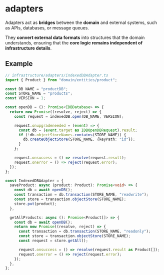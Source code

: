 # adapters

Adapters act as **bridges** between the **domain** and external systems, such as
APIs, databases, or message queues.

They **convert external data formats** into structures that the domain
understands, ensuring that the **core logic remains independent of
infrastructure details**.

## Example

```ts
// infrastructure/adapters/indexedDBAdapter.ts
import { Product } from "domain/entities/product";

const DB_NAME = "productDB";
const STORE_NAME = "products";
const VERSION = 1;

const openDB = (): Promise<IDBDatabase> => {
  return new Promise((resolve, reject) => {
    const request = indexedDB.open(DB_NAME, VERSION);

    request.onupgradeneeded = (event) => {
      const db = (event.target as IDBOpenDBRequest).result;
      if (!db.objectStoreNames.contains(STORE_NAME)) {
        db.createObjectStore(STORE_NAME, {keyPath: "id"});
      }
    };

    request.onsuccess = () => resolve(request.result);
    request.onerror = () => reject(request.error);
  });
};

const IndexedDBAdapter = {
  saveProduct: async (product: Product): Promise<void> => {
    const db = await openDB();
    const transaction = db.transaction(STORE_NAME, "readwrite");
    const store = transaction.objectStore(STORE_NAME);
    store.put(product);
  },

  getAllProducts: async (): Promise<Product[]> => {
    const db = await openDB();
    return new Promise((resolve, reject) => {
      const transaction = db.transaction(STORE_NAME, "readonly");
      const store = transaction.objectStore(STORE_NAME);
      const request = store.getAll();

      request.onsuccess = () => resolve(request.result as Product[]);
      request.onerror = () => reject(request.error);
    });
  },
};
```

